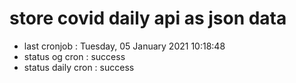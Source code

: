 # store covid daily api as json data

- last cronjob : Tuesday, 05 January 2021 10:18:48
- status og cron : success
- status daily cron : success
      
      